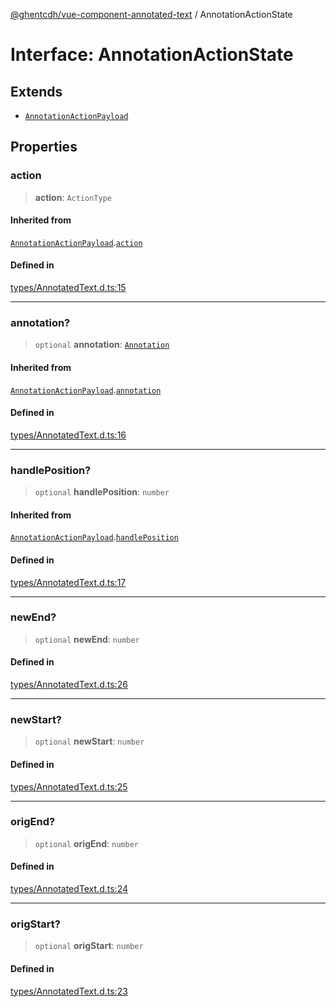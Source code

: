 [@ghentcdh/vue-component-annotated-text](../globals.md) / AnnotationActionState

# Interface: AnnotationActionState

## Extends

- [`AnnotationActionPayload`](AnnotationActionPayload.md)

## Properties

### action

> **action**: `ActionType`

#### Inherited from

[`AnnotationActionPayload`](AnnotationActionPayload.md).[`action`](AnnotationActionPayload.md#action)

#### Defined in

[types/AnnotatedText.d.ts:15](https://github.com/GhentCDH/vue_component_annotated_text/blob/3f721d7c93e00e2c4020399ef45a44adc742a78b/src/types/AnnotatedText.d.ts#L15)

***

### annotation?

> `optional` **annotation**: [`Annotation`](Annotation.md)

#### Inherited from

[`AnnotationActionPayload`](AnnotationActionPayload.md).[`annotation`](AnnotationActionPayload.md#annotation)

#### Defined in

[types/AnnotatedText.d.ts:16](https://github.com/GhentCDH/vue_component_annotated_text/blob/3f721d7c93e00e2c4020399ef45a44adc742a78b/src/types/AnnotatedText.d.ts#L16)

***

### handlePosition?

> `optional` **handlePosition**: `number`

#### Inherited from

[`AnnotationActionPayload`](AnnotationActionPayload.md).[`handlePosition`](AnnotationActionPayload.md#handleposition)

#### Defined in

[types/AnnotatedText.d.ts:17](https://github.com/GhentCDH/vue_component_annotated_text/blob/3f721d7c93e00e2c4020399ef45a44adc742a78b/src/types/AnnotatedText.d.ts#L17)

***

### newEnd?

> `optional` **newEnd**: `number`

#### Defined in

[types/AnnotatedText.d.ts:26](https://github.com/GhentCDH/vue_component_annotated_text/blob/3f721d7c93e00e2c4020399ef45a44adc742a78b/src/types/AnnotatedText.d.ts#L26)

***

### newStart?

> `optional` **newStart**: `number`

#### Defined in

[types/AnnotatedText.d.ts:25](https://github.com/GhentCDH/vue_component_annotated_text/blob/3f721d7c93e00e2c4020399ef45a44adc742a78b/src/types/AnnotatedText.d.ts#L25)

***

### origEnd?

> `optional` **origEnd**: `number`

#### Defined in

[types/AnnotatedText.d.ts:24](https://github.com/GhentCDH/vue_component_annotated_text/blob/3f721d7c93e00e2c4020399ef45a44adc742a78b/src/types/AnnotatedText.d.ts#L24)

***

### origStart?

> `optional` **origStart**: `number`

#### Defined in

[types/AnnotatedText.d.ts:23](https://github.com/GhentCDH/vue_component_annotated_text/blob/3f721d7c93e00e2c4020399ef45a44adc742a78b/src/types/AnnotatedText.d.ts#L23)

